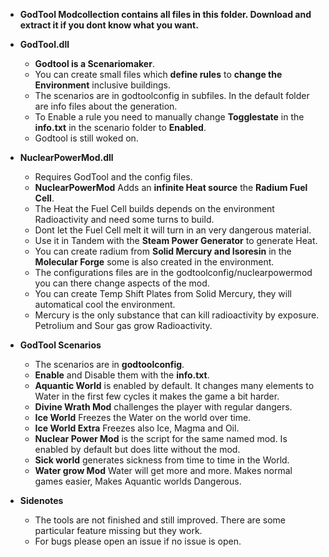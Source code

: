 - **GodTool Modcollection contains all files in this folder. Download and extract it if you dont know what you want.**

- **GodTool.dll**

    - **Godtool is a Scenariomaker**.
    - You can create small files which **define rules** to **change the Environment** inclusive buildings.
    - The scenarios are in godtoolconfig in subfiles. In the default folder are info files about the generation.
    - To Enable a rule you need to manually change **Togglestate** in the **info.txt** in the scenario folder to **Enabled**.
    - Godtool is still woked on.
    

- **NuclearPowerMod.dll**
    - Requires GodTool and the config files.
    - **NuclearPowerMod** Adds an **infinite Heat source** the **Radium Fuel Cell**.
    - The Heat the Fuel Cell builds depends on the environment Radioactivity and need some turns to build.
    - Dont let the Fuel Cell melt it will turn in an very dangerous material.
    - Use it in Tandem with the **Steam Power Generator** to generate Heat.
    - You can create radium from **Solid Mercury and Isoresin** in the **Molecular Forge** some is also created in the environment.
    - The configurations files are in the godtoolconfig/nuclearpowermod you can there change aspects of the mod.
    - You can create Temp Shift Plates from Solid Mercury, they will automatical cool the environment.
    - Mercury is the only substance that can kill radioactivity by exposure. Petrolium and Sour gas grow Radioactivity.

- **GodTool Scenarios**
    - The scenarios are in **godtoolconfig**.
    - **Enable** and Disable them with the **info.txt**.
    - **Aquantic World** is enabled by default. It changes many elements to Water in the first few cycles it makes the game a bit harder.
    - **Divine Wrath Mod** challenges the player with regular dangers.
    - **Ice World** Freezes the Water on the world over time.
    - **Ice World Extra** Freezes also Ice, Magma and Oil.
    - **Nuclear Power Mod** is the script for the same named mod. Is enabled by default but does litte without the mod.
    - **Sick world** generates sickness from time to time in the World.
    - **Water grow Mod** Water will get more and more. Makes normal games easier, Makes Aquantic worlds Dangerous.

- **Sidenotes**
    - The tools are not finished and still improved. There are some particular feature missing but they work.    
    - For bugs please open an issue if no issue is open.
